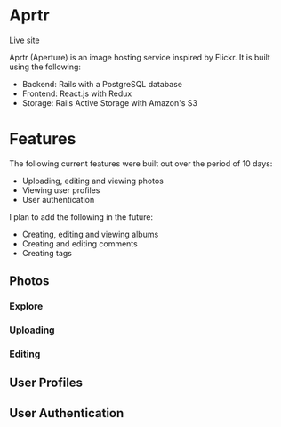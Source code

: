 # Aprtr

[Live site](https://aprtr.herokuapp.com/)

Aprtr (Aperture) is an image hosting service inspired by Flickr. It is built using the following:
* Backend: Rails with a PostgreSQL database
* Frontend: React.js with Redux
* Storage: Rails Active Storage with Amazon's S3

# Features 
The following current features were built out over the period of 10 days:
* Uploading, editing and viewing photos
* Viewing user profiles
* User authentication

I plan to add the following in the future:
* Creating, editing and viewing albums
* Creating and editing comments
* Creating tags

## Photos
### Explore
### Uploading
### Editing


## User Profiles
## User Authentication